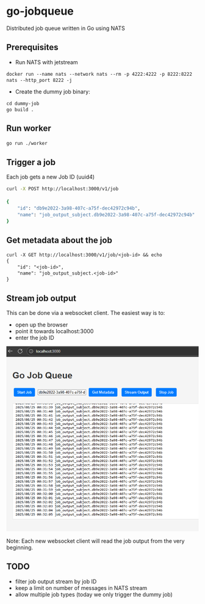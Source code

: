# go-jobqueue
Distributed job queue written in Go using NATS

## Prerequisites
- Run NATS with jetstream
```
docker run --name nats --network nats --rm -p 4222:4222 -p 8222:8222 nats --http_port 8222 -j
```
- Create the dummy job binary:
```
cd dummy-job
go build .
```

## Run worker
```bash
go run ./worker
```

## Trigger a job

Each job gets a new Job ID (uuid4)
```bash
curl -X POST http://localhost:3000/v1/job

{
    "id": "db9e2022-3a98-407c-a75f-dec42972c94b",
    "name": "job_output_subject.db9e2022-3a98-407c-a75f-dec42972c94b"
}
```

## Get metadata about the job
```
curl -X GET http://localhost:3000/v1/job/<job-id> && echo
{
    "id": "<job-id>",
    "name": "job_output_subject.<job-id>"
}
```

## Stream job output
This can be done via a websocket client. The easiest way is to:
- open up the browser
- point it towards localhost:3000
- enter the job ID

![stream-output](docs/stream-output.png)

Note: Each new websocket client will read the job output from the very beginning.


## TODO
- filter job output stream by job ID
- keep a limit on number of messages in NATS stream
- allow multiple job types (today we only trigger the dummy job)
